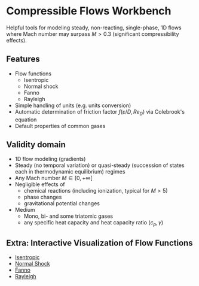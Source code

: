 # Compressible Flows Workbench #

Helpful tools for modeling steady, non-reacting, single-phase, 1D flows where Mach number may surpass $M>0.3$ (significant compressibility effects). 

 ## Features ##

- Flow functions
  - Isentropic
  - Normal shock
  - Fanno
  - Rayleigh
- Simple handling of units (e.g. units conversion) 
- Automatic determination of friction factor $f(\varepsilon/D, Re_D)$ via Colebrook's equation
- Default properties of common gases

## Validity domain ##

- 1D flow modeling (gradients)
- Steady (no temporal variation) or quasi-steady (succession of states each in thermodynamic equilibrium) regimes
- Any Mach number $M \in [0, +\infty[$
- Negligible effects of 
  - chemical reactions (including ionization, typical for $M>5$)
  - phase changes
  - gravitational potential changes
- Medium
  - Mono, bi- and some triatomic gases
  - any specific heat capacity and heat capacity ratio $(c_p, \gamma)$
  
## Extra: Interactive Visualization of Flow Functions ##
- [Isentropic](https://chart-studio.plotly.com/~jonasmmiguel/49)
- [Normal Shock](https://chart-studio.plotly.com/~jonasmmiguel/51)
- [Fanno](https://chart-studio.plotly.com/~jonasmmiguel/53)
- [Rayleigh](https://chart-studio.plotly.com/~jonasmmiguel/55)




